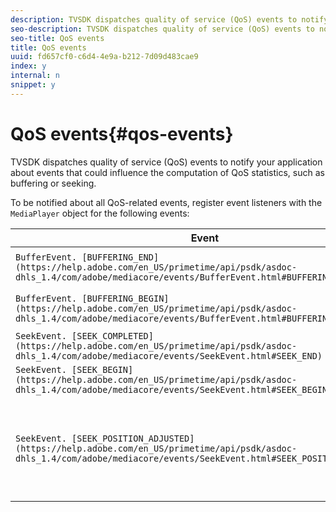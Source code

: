 ```yaml
---
description: TVSDK dispatches quality of service (QoS) events to notify your application about events that could influence the computation of QoS statistics, such as buffering or seeking.
seo-description: TVSDK dispatches quality of service (QoS) events to notify your application about events that could influence the computation of QoS statistics, such as buffering or seeking.
seo-title: QoS events
title: QoS events
uuid: fd657cf0-c6d4-4e9a-b212-7d09d483cae9
index: y
internal: n
snippet: y
---
```


# QoS events{#qos-events}

TVSDK dispatches quality of service (QoS) events to notify your application about events that could influence the computation of QoS statistics, such as buffering or seeking.

 To be notified about all QoS-related events, register event listeners with the `MediaPlayer` object for the following events: 

|  Event  | Meaning  |
|---|---|
| `BufferEvent. [BUFFERING_END](https://help.adobe.com/en_US/primetime/api/psdk/asdoc-dhls_1.4/com/adobe/mediacore/events/BufferEvent.html#BUFFERING_END)`  | Buffering is complete.  |
| `BufferEvent. [BUFFERING_BEGIN](https://help.adobe.com/en_US/primetime/api/psdk/asdoc-dhls_1.4/com/adobe/mediacore/events/BufferEvent.html#BUFFERING_BEGIN)`  | Buffering has started.  |
| `SeekEvent. [SEEK_COMPLETED](https://help.adobe.com/en_US/primetime/api/psdk/asdoc-dhls_1.4/com/adobe/mediacore/events/SeekEvent.html#SEEK_END)`  | Seeking is complete.  |
| `SeekEvent. [SEEK_BEGIN](https://help.adobe.com/en_US/primetime/api/psdk/asdoc-dhls_1.4/com/adobe/mediacore/events/SeekEvent.html#SEEK_BEGIN)`  | Seeking is starting.  |
| `SeekEvent. [SEEK_POSITION_ADJUSTED](https://help.adobe.com/en_US/primetime/api/psdk/asdoc-dhls_1.4/com/adobe/mediacore/events/SeekEvent.html#SEEK_POSITION_ADJUSTED)`  | TVSDK changed the seek position as a result of current advertising policies.  |

